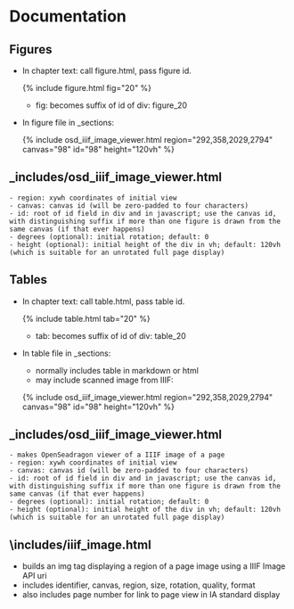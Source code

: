 # Documentation

## Figures

- In chapter text: call figure.html, pass figure id.

	{% include figure.html fig="20" %}

	- fig: becomes suffix of id of div: figure_20

- In figure file in \_sections:

	{% include osd_iiif_image_viewer.html region="292,358,2029,2794" canvas="98" id="98" height="120vh" %}

## \_includes/osd_iiif_image_viewer.html

	- region: xywh coordinates of initial view
	- canvas: canvas id (will be zero-padded to four characters)
	- id: root of id field in div and in javascript; use the canvas id, with distinguishing suffix if more than one figure is drawn from the same canvas (if that ever happens)
	- degrees (optional): initial rotation; default: 0
	- height (optional): initial height of the div in vh; default: 120vh (which is suitable for an unrotated full page display)

## Tables

- In chapter text: call table.html, pass table id.

	{% include table.html tab="20" %}

	- tab: becomes suffix of id of div: table_20

- In table file in \_sections:

	- normally includes table in markdown or html
	- may include scanned image from IIIF:

	{% include osd_iiif_image_viewer.html region="292,358,2029,2794" canvas="98" id="98" height="120vh" %}

## \_includes/osd_iiif_image_viewer.html

	- makes OpenSeadragon viewer of a IIIF image of a page
	- region: xywh coordinates of initial view
	- canvas: canvas id (will be zero-padded to four characters)
	- id: root of id field in div and in javascript; use the canvas id, with distinguishing suffix if more than one figure is drawn from the same canvas (if that ever happens)
	- degrees (optional): initial rotation; default: 0
	- height (optional): initial height of the div in vh; default: 120vh (which is suitable for an unrotated full page display)

## \includes/iiif_image.html

- builds an img tag displaying a region of a page image using a IIIF Image API uri
- includes identifier, canvas, region, size, rotation, quality, format
- also includes page number for link to page view in IA standard display